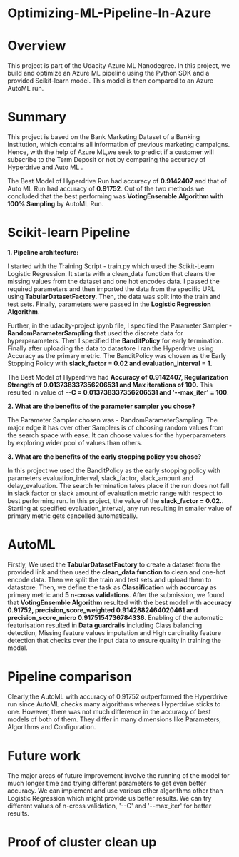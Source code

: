 # Optimizing-ML-Pipeline-In-Azure
# Overview
This project is part of the Udacity Azure ML Nanodegree. In this project, we build and optimize an Azure ML pipeline using the Python SDK and a provided Scikit-learn model. This model is then compared to an Azure AutoML run.

# Summary
This project is based on the Bank Marketing Dataset of a Banking Institution, which contains all information of previous marketing campaigns. Hence, with the help of Azure ML,we seek to predict if a customer will subscribe to the Term Deposit or not by comparing the accuracy of Hyperdrive and Auto ML .

The Best Model of Hyperdrive Run had accuracy of **0.9142407** and that of Auto ML Run had accuracy of **0.91752**. Out of the two methods we concluded that the best performing was **VotingEnsemble Algorithm with 100% Sampling** by AutoML Run.

# Scikit-learn Pipeline

**1. Pipeline architecture:**

I started with the Training Script - train.py which used the Scikit-Learn Logistic Regression. It starts with a clean_data function that cleans the missing values from the dataset and one hot encodes data. I passed the required parameters and then imported the data from the specific URL using **TabularDatasetFactory**. Then, the data was split into the train and test sets. Finally, parameters were passed in the **Logistic Regression Algorithm**.

Further, in the udacity-project.ipynb file, I specified the Parameter Sampler - **RandomParameterSampling** that used the discrete data for hyperparameters. Then I specified the **BanditPolicy** for early termination. Finally after uploading the data to datastore I ran the Hyperdrive using Accuracy as the primary metric.
The BanditPolicy was chosen as the Early Stopping Policy with **slack_factor = 0.02 and evaluation_interval = 1.**

The Best Model of Hyperdrive had **Accuracy of 0.9142407, Regularization Strength of 0.013738337356206531 and Max iterations of 100.** This resulted in value of **--C = 0.013738337356206531 and '--max_iter' = 100**.

**2. What are the benefits of the parameter sampler you chose?**

The Parameter Sampler chosen was - RandomParameterSampling. The major edge it has over other Samplers is of choosing random values from the search space with ease. It can choose values for the hyperparameters by exploring wider pool of values than others.

**3. What are the benefits of the early stopping policy you chose?**

In this project we used the BanditPolicy as the early stopping policy with parameters evaluation_interval, slack_factor, slack_amount and delay_evaluation.
The search termination takes place if the run does not fall in slack factor or slack amount of evaluation metric range with respect to best performing run.
In this project, the value of the **slack_factor = 0.02.**. Starting at specified evaluation_interval, any run resulting in smaller value of primary metric gets cancelled automatically.

# AutoML

Firstly, We used the **TabularDatasetFactory** to create a dataset from the provided link and then used the **clean_data function** to clean and one-hot encode data. Then we split the train and test sets and upload them to datastore.
Then, we define the task as **Classification** with **accurcay** as primary metric and **5 n-cross validations**. 
After the submission, we found that **VotingEnsemble Algorithm** resulted with the best model with **accuracy 0.91752, precision_score_weighted 0.9142882464020461 and precision_score_micro 0.9175154736784336**. Enabling of the automatic featurisation resulted in **Data guardrails** including Class balancing detection, Missing feature values imputation and High cardinality feature detection that checks over the input data to ensure quality in training the model.

# Pipeline comparison

Clearly,the AutoML with accuracy of 0.91752 outperformed the Hyperdrive run since AutoML checks many algorithms whereas Hyperdrive sticks to one. However, there was not much difference in the accuracy of best models of both of them. They differ in many dimensions like Parameters, Algorithms and Configuration. 

# Future work

The major areas of future improvement involve the running of the model for much longer time and trying different parameters to get even better accuracy. 
We can implement and use various other algorithms other than Logistic Regression which might provide us better results. 
We can try different values of n-cross validation, '--C' and '--max_iter' for better results.

# Proof of cluster clean up
